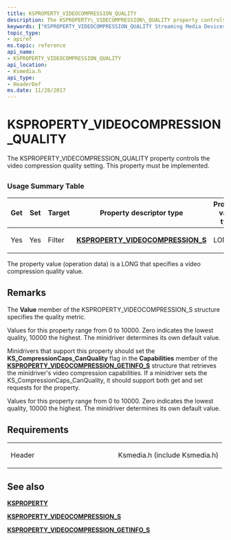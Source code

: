 ```yaml
---
title: KSPROPERTY_VIDEOCOMPRESSION_QUALITY
description: The KSPROPERTY\_VIDECOMPRESSION\_QUALITY property controls the video compression quality setting. This property must be implemented.
keywords: ["KSPROPERTY_VIDEOCOMPRESSION_QUALITY Streaming Media Devices"]
topic_type:
- apiref
ms.topic: reference
api_name:
- KSPROPERTY_VIDEOCOMPRESSION_QUALITY
api_location:
- Ksmedia.h
api_type:
- HeaderDef
ms.date: 11/28/2017
---
```


# KSPROPERTY\_VIDEOCOMPRESSION\_QUALITY


The KSPROPERTY\_VIDECOMPRESSION\_QUALITY property controls the video compression quality setting. This property must be implemented.

## <span id="ddk_ksproperty_videocompression_quality_ks"></span><span id="DDK_KSPROPERTY_VIDEOCOMPRESSION_QUALITY_KS"></span>


### Usage Summary Table

<table>
<colgroup>
<col width="20%" />
<col width="20%" />
<col width="20%" />
<col width="20%" />
<col width="20%" />
</colgroup>
<thead>
<tr class="header">
<th>Get</th>
<th>Set</th>
<th>Target</th>
<th>Property descriptor type</th>
<th>Property value type</th>
</tr>
</thead>
<tbody>
<tr class="odd">
<td><p>Yes</p></td>
<td><p>Yes</p></td>
<td><p>Filter</p></td>
<td><p><a href="/windows-hardware/drivers/ddi/ksmedia/ns-ksmedia-ksproperty_videocompression_s" data-raw-source="[&lt;strong&gt;KSPROPERTY_VIDEOCOMPRESSION_S&lt;/strong&gt;](/windows-hardware/drivers/ddi/ksmedia/ns-ksmedia-ksproperty_videocompression_s)"><strong>KSPROPERTY_VIDEOCOMPRESSION_S</strong></a></p></td>
<td><p>LONG</p></td>
</tr>
</tbody>
</table>

 

The property value (operation data) is a LONG that specifies a video compression quality value.

## Remarks

The **Value** member of the KSPROPERTY\_VIDEOCOMPRESSION\_S structure specifies the quality metric.

Values for this property range from 0 to 10000. Zero indicates the lowest quality, 10000 the highest. The minidriver determines its own default value.

Minidrivers that support this property should set the **KS\_CompressionCaps\_CanQuality** flag in the **Capabilities** member of the [**KSPROPERTY\_VIDEOCOMPRESSION\_GETINFO\_S**](/windows-hardware/drivers/ddi/ksmedia/ns-ksmedia-ksproperty_videocompression_getinfo_s) structure that retrieves the minidriver's video compression capabilities. If a minidriver sets the KS\_CompressionCaps\_CanQuality, it should support both get and set requests for the property.

Values for this property range from 0 to 10000. Zero indicates the lowest quality, 10000 the highest. The minidriver determines its own default value.

## Requirements

<table>
<colgroup>
<col width="50%" />
<col width="50%" />
</colgroup>
<tbody>
<tr class="odd">
<td><p>Header</p></td>
<td>Ksmedia.h (include Ksmedia.h)</td>
</tr>
</tbody>
</table>

## See also


[**KSPROPERTY**](ksproperty-structure.md)

[**KSPROPERTY\_VIDEOCOMPRESSION\_S**](/windows-hardware/drivers/ddi/ksmedia/ns-ksmedia-ksproperty_videocompression_s)

[**KSPROPERTY\_VIDEOCOMPRESSION\_GETINFO\_S**](/windows-hardware/drivers/ddi/ksmedia/ns-ksmedia-ksproperty_videocompression_getinfo_s)

